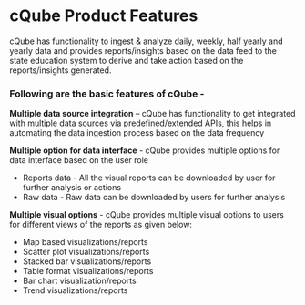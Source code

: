 # cQube Product Features

cQube has functionality to ingest & analyze daily, weekly, half yearly and yearly data  and provides reports/insights based on the data feed to the state education system to derive and take action based on the reports/insights generated.

### Following are the basic features of cQube -

**Multiple data source integration** – cQube has functionality to get integrated with multiple data sources via predefined/extended APIs, this helps in automating the data ingestion process based on the data frequency

**Multiple option for data interface** - cQube provides multiple options for data interface based on the user role

* Reports data - All the visual reports can be downloaded by user for further analysis or actions
* Raw data - Raw data can be downloaded by users for further analysis

**Multiple visual options** - cQube provides multiple visual options to users for different views of the reports as given below:

* Map based visualizations/reports
* Scatter plot visualizations/reports
* Stacked bar visualizations/reports
* Table format visualizations/reports
* Bar chart visualization/reports
* Trend visualizations/reports




